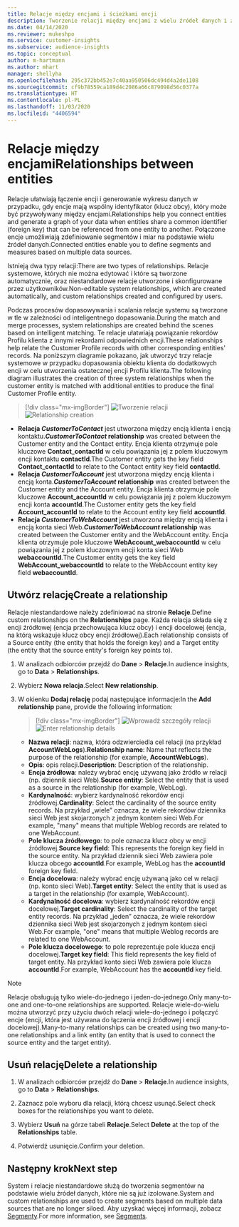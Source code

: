```yaml
---
title: Relacje między encjami i ścieżkami encji
description: Tworzenie relacji między encjami z wielu źródeł danych i zarządzanie nimi.
ms.date: 04/14/2020
ms.reviewer: mukeshpo
ms.service: customer-insights
ms.subservice: audience-insights
ms.topic: conceptual
author: m-hartmann
ms.author: mhart
manager: shellyha
ms.openlocfilehash: 295c372bb452e7c40aa950506dc494d4a2de1108
ms.sourcegitcommit: cf9b78559ca189d4c2086a66c879098d56c0377a
ms.translationtype: HT
ms.contentlocale: pl-PL
ms.lasthandoff: 11/03/2020
ms.locfileid: "4406594"
---
```

# <a name="relationships-between-entities"></a><span data-ttu-id="4fd6a-103">Relacje między encjami</span><span class="sxs-lookup"><span data-stu-id="4fd6a-103">Relationships between entities</span></span>

<span data-ttu-id="4fd6a-104">Relacje ułatwiają łączenie encji i generowanie wykresu danych w przypadku, gdy encje mają wspólny identyfikator (klucz obcy), który może być przywoływany między encjami.</span><span class="sxs-lookup"><span data-stu-id="4fd6a-104">Relationships help you connect entities and generate a graph of your data when entities share a common identifier (foreign key) that can be referenced from one entity to another.</span></span> <span data-ttu-id="4fd6a-105">Połączone encje umożliwiają zdefiniowanie segmentów i miar na podstawie wielu źródeł danych.</span><span class="sxs-lookup"><span data-stu-id="4fd6a-105">Connected entities enable you to define segments and measures based on multiple data sources.</span></span>

<span data-ttu-id="4fd6a-106">Istnieją dwa typy relacji:</span><span class="sxs-lookup"><span data-stu-id="4fd6a-106">There are two types of relationships.</span></span> <span data-ttu-id="4fd6a-107">Relacje systemowe, których nie można edytować i które są tworzone automatycznie, oraz niestandardowe relacje utworzone i skonfigurowane przez użytkowników.</span><span class="sxs-lookup"><span data-stu-id="4fd6a-107">Non-editable system relationships, which are created automatically, and custom relationships created and configured by users.</span></span>

<span data-ttu-id="4fd6a-108">Podczas procesów dopasowywania i scalania relacje systemu są tworzone w tle w zależności od inteligentnego dopasowania.</span><span class="sxs-lookup"><span data-stu-id="4fd6a-108">During the match and merge processes, system relationships are created behind the scenes based on intelligent matching.</span></span> <span data-ttu-id="4fd6a-109">Te relacje ułatwiają powiązanie rekordów Profilu klienta z innymi rekordami odpowiednich encji.</span><span class="sxs-lookup"><span data-stu-id="4fd6a-109">These relationships help relate the Customer Profile records with other corresponding entities' records.</span></span> <span data-ttu-id="4fd6a-110">Na poniższym diagramie pokazano, jak utworzyć trzy relacje systemowe w przypadku dopasowania obiektu klienta do dodatkowych encji w celu utworzenia ostatecznej encji Profilu klienta.</span><span class="sxs-lookup"><span data-stu-id="4fd6a-110">The following diagram illustrates the creation of three system relationships when the customer entity is matched with additional entities to produce the final Customer Profile entity.</span></span>

> [!div class="mx-imgBorder"]
> <span data-ttu-id="4fd6a-111">![Tworzenie relacji](media/relationships-entities-merge.png "Tworzenie relacji")</span><span class="sxs-lookup"><span data-stu-id="4fd6a-111">![Relationship creation](media/relationships-entities-merge.png "Relationship creation")</span></span>

- <span data-ttu-id="4fd6a-112">**Relacja *CustomerToContact*** jest utworzona między encją klienta i encją kontaktu.</span><span class="sxs-lookup"><span data-stu-id="4fd6a-112">***CustomerToContact* relationship** was created between the Customer entity and the Contact entity.</span></span> <span data-ttu-id="4fd6a-113">Encja klienta otrzymuje pole kluczowe **Contact_contactId** w celu powiązania jej z polem kluczowym encji kontaktu **contactId**.</span><span class="sxs-lookup"><span data-stu-id="4fd6a-113">The Customer entity gets the key field **Contact_contactId** to relate to the Contact entity key field **contactId**.</span></span>
- <span data-ttu-id="4fd6a-114">**Relacja _CustomerToAccount_** jest utworzona między encją klienta i encją konta.</span><span class="sxs-lookup"><span data-stu-id="4fd6a-114">**_CustomerToAccount_ relationship** was created between the Customer entity and the Account entity.</span></span> <span data-ttu-id="4fd6a-115">Encja klienta otrzymuje pole kluczowe **Account_accountId** w celu powiązania jej z polem kluczowym encji konta **accountId**.</span><span class="sxs-lookup"><span data-stu-id="4fd6a-115">The Customer entity gets the key field **Account_accountId** to relate to the Account entity key field **accountId**.</span></span>
- <span data-ttu-id="4fd6a-116">**Relacja _CustomerToWebAccount_** jest utworzona między encją klienta i encją konta sieci Web.</span><span class="sxs-lookup"><span data-stu-id="4fd6a-116">**_CustomerToWebAccount_ relationship** was created between the Customer entity and the WebAccount entity.</span></span> <span data-ttu-id="4fd6a-117">Encja klienta otrzymuje pole kluczowe **WebAccount_webaccountId** w celu powiązania jej z polem kluczowym encji konta sieci Web **webaccountId**.</span><span class="sxs-lookup"><span data-stu-id="4fd6a-117">The Customer entity gets the key field **WebAccount_webaccountId** to relate to the WebAccount entity key field **webaccountId**.</span></span>

## <a name="create-a-relationship"></a><span data-ttu-id="4fd6a-118">Utwórz relację</span><span class="sxs-lookup"><span data-stu-id="4fd6a-118">Create a relationship</span></span>

<span data-ttu-id="4fd6a-119">Relacje niestandardowe należy zdefiniować na stronie **Relacje**.</span><span class="sxs-lookup"><span data-stu-id="4fd6a-119">Define custom relationships on the **Relationships** page.</span></span> <span data-ttu-id="4fd6a-120">Każda relacja składa się z encji źródłowej (encja przechowująca klucz obcy) i encji docelowej (encja, na którą wskazuje klucz obcy encji źródłowej).</span><span class="sxs-lookup"><span data-stu-id="4fd6a-120">Each relationship consists of a Source entity (the entity that holds the foreign key) and a Target entity (the entity that the source entity's foreign key points to).</span></span>

1. <span data-ttu-id="4fd6a-121">W analizach odbiorców przejdź do **Dane** > **Relacje**.</span><span class="sxs-lookup"><span data-stu-id="4fd6a-121">In audience insights, go to **Data** > **Relationships**.</span></span>

2. <span data-ttu-id="4fd6a-122">Wybierz **Nowa relacja**.</span><span class="sxs-lookup"><span data-stu-id="4fd6a-122">Select **New relationship**.</span></span>

3. <span data-ttu-id="4fd6a-123">W okienku **Dodaj relację** podaj następujące informacje:</span><span class="sxs-lookup"><span data-stu-id="4fd6a-123">In the **Add relationship** pane, provide the following information:</span></span>

   > [!div class="mx-imgBorder"]
   > <span data-ttu-id="4fd6a-124">![Wprowadź szczegóły relacji](media/relationships-add.png "Wprowadź szczegóły relacji")</span><span class="sxs-lookup"><span data-stu-id="4fd6a-124">![Enter relationship details](media/relationships-add.png "Enter relationship details")</span></span>

   - <span data-ttu-id="4fd6a-125">**Nazwa relacji**: nazwa, która odzwierciedla cel relacji (na przykład **AccountWebLogs**).</span><span class="sxs-lookup"><span data-stu-id="4fd6a-125">**Relationship name**: Name that reflects the purpose of the relationship (for example, **AccountWebLogs**).</span></span>
   - <span data-ttu-id="4fd6a-126">**Opis**: opis relacji.</span><span class="sxs-lookup"><span data-stu-id="4fd6a-126">**Description**: Description of the relationship.</span></span>
   - <span data-ttu-id="4fd6a-127">**Encja źródłowa**: należy wybrać encję używaną jako źródło w relacji (np. dziennik sieci Web).</span><span class="sxs-lookup"><span data-stu-id="4fd6a-127">**Source entity**: Select the entity that is used as a source in the relationship (for example, WebLog).</span></span>
   - <span data-ttu-id="4fd6a-128">**Kardynalność**: wybierz kardynalność rekordów encji źródłowej.</span><span class="sxs-lookup"><span data-stu-id="4fd6a-128">**Cardinality**: Select the cardinality of the source entity records.</span></span> <span data-ttu-id="4fd6a-129">Na przykład „wiele” oznacza, że wiele rekordów dziennika sieci Web jest skojarzonych z jednym kontem sieci Web.</span><span class="sxs-lookup"><span data-stu-id="4fd6a-129">For example, "many" means that multiple Weblog records are related to one WebAccount.</span></span>
   - <span data-ttu-id="4fd6a-130">**Pole klucza źródłowego**: to pole oznacza klucz obcy w encji źródłowej.</span><span class="sxs-lookup"><span data-stu-id="4fd6a-130">**Source key field**: This represents the foreign key field in the source entity.</span></span> <span data-ttu-id="4fd6a-131">Na przykład dziennik sieci Web zawiera pole klucza obcego **accountId**.</span><span class="sxs-lookup"><span data-stu-id="4fd6a-131">For example, WebLog has the **accountId** foreign key field.</span></span>
   - <span data-ttu-id="4fd6a-132">**Encja docelowa**: należy wybrać encję używaną jako cel w relacji (np. konto sieci Web).</span><span class="sxs-lookup"><span data-stu-id="4fd6a-132">**Target entity**: Select the entity that is used as a target in the relationship (for example, WebAccount).</span></span>
   - <span data-ttu-id="4fd6a-133">**Kardynalność docelowa**: wybierz kardynalność rekordów encji docelowej.</span><span class="sxs-lookup"><span data-stu-id="4fd6a-133">**Target cardinality**: Select the cardinality of the target entity records.</span></span> <span data-ttu-id="4fd6a-134">Na przykład „jeden” oznacza, że wiele rekordów dziennika sieci Web jest skojarzonych z jednym kontem sieci Web.</span><span class="sxs-lookup"><span data-stu-id="4fd6a-134">For example, "one" means that multiple Weblog records are related to one WebAccount.</span></span>
   - <span data-ttu-id="4fd6a-135">**Pole klucza docelowego**: to pole reprezentuje pole klucza encji docelowej.</span><span class="sxs-lookup"><span data-stu-id="4fd6a-135">**Target key field**: This field represents the key field of target entity.</span></span> <span data-ttu-id="4fd6a-136">Na przykład konto sieci Web zawiera pole klucza **accountId**.</span><span class="sxs-lookup"><span data-stu-id="4fd6a-136">For example, WebAccount has the **accountId** key field.</span></span>

> [!NOTE]
> <span data-ttu-id="4fd6a-137">Relacje obsługują tylko wiele-do-jednego i jeden-do-jednego.</span><span class="sxs-lookup"><span data-stu-id="4fd6a-137">Only many-to-one and one-to-one relationships are supported.</span></span> <span data-ttu-id="4fd6a-138">Relacje wiele-do-wielu można utworzyć przy użyciu dwóch relacji wiele-do-jednego i połączyć encje (encji, która jest używana do łączenia encji źródłowej i encji docelowej).</span><span class="sxs-lookup"><span data-stu-id="4fd6a-138">Many-to-many relationships can be created using two many-to-one relationships and a link entity (an entity that is used to connect the source entity and the target entity).</span></span>

## <a name="delete-a-relationship"></a><span data-ttu-id="4fd6a-139">Usuń relację</span><span class="sxs-lookup"><span data-stu-id="4fd6a-139">Delete a relationship</span></span>

1. <span data-ttu-id="4fd6a-140">W analizach odbiorców przejdź do **Dane** > **Relacje**.</span><span class="sxs-lookup"><span data-stu-id="4fd6a-140">In audience insights, go to **Data** > **Relationships**.</span></span>

2. <span data-ttu-id="4fd6a-141">Zaznacz pole wyboru dla relacji, którą chcesz usunąć.</span><span class="sxs-lookup"><span data-stu-id="4fd6a-141">Select check boxes for the relationships you want to delete.</span></span>

3. <span data-ttu-id="4fd6a-142">Wybierz **Usuń** na górze tabeli **Relacje**.</span><span class="sxs-lookup"><span data-stu-id="4fd6a-142">Select **Delete** at the top of the **Relationships** table.</span></span>

4. <span data-ttu-id="4fd6a-143">Potwierdź usunięcie.</span><span class="sxs-lookup"><span data-stu-id="4fd6a-143">Confirm your deletion.</span></span>

## <a name="next-step"></a><span data-ttu-id="4fd6a-144">Następny krok</span><span class="sxs-lookup"><span data-stu-id="4fd6a-144">Next step</span></span>

<span data-ttu-id="4fd6a-145">System i relacje niestandardowe służą do tworzenia segmentów na podstawie wielu źródeł danych, które nie są już izolowane.</span><span class="sxs-lookup"><span data-stu-id="4fd6a-145">System and custom relationships are used to create segments based on multiple data sources that are no longer siloed.</span></span> <span data-ttu-id="4fd6a-146">Aby uzyskać więcej informacji, zobacz [Segmenty](segments.md).</span><span class="sxs-lookup"><span data-stu-id="4fd6a-146">For more information, see [Segments](segments.md).</span></span>

